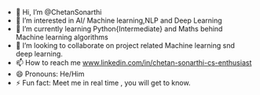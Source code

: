 - 👋 Hi, I’m @ChetanSonarthi
- 👀 I’m interested in AI/ Machine learning,NLP and Deep Learning
- 🌱 I’m currently learning Python{Intermediate} and Maths behind Machine learning algorithms
- 💞️ I’m looking to collaborate on project related Machine learning snd deep learning.
- 📫 How to reach me www.linkedin.com/in/chetan-sonarthi-cs-enthusiast
- 😄 Pronouns: He/Him
- ⚡ Fun fact: Meet me in real time , you will get to know.

<!---
ChetanSonarthi/ChetanSonarthi is a ✨ special ✨ repository because its `README.md` (this file) appears on your GitHub profile.
You can click the Preview link to take a look at your changes.
--->
